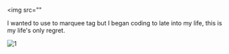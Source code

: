 <img src=""

I wanted to use to marquee tag but I began coding to late into my life, this is my life's only regret.
<!---
Skylerjkinney/Skylerjkinney is a ✨ special ✨ repository because its `README.md` (this file) appears on your GitHub profile.
You can click the Preview link to take a look at your changes.
--->
![1](https://github.com/Skylerjkinney/Skylerjkinney/assets/145502796/05581f83-1b55-46d6-a16b-4b44b30b507a)
